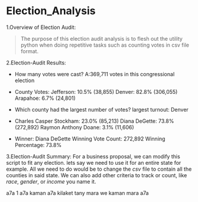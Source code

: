 # Election_Analysis


1.Overview of Election Audit: 

>The purpose of this election audit analysis is to flesh out the utility python when doing repetitive tasks such as counting votes in csv file format.

2.Election-Audit Results:

- How many votes were cast? A:369,711 votes in this     congressional election

- County Votes:
    Jefferson: 10.5% (38,855)
    Denver: 82.8% (306,055)
    Arapahoe: 6.7% (24,801)

- Which county had the largest number of votes?
    largest turnout: Denver

- Charles Casper Stockham: 23.0% (85,213)
  Diana DeGette: 73.8% (272,892)
  Raymon Anthony Doane: 3.1% (11,606)

- Winner: Diana DeGette
  Winning Vote Count: 272,892
  Winning Percentage: 73.8%

3.Election-Audit Summary: 
For a business proposal, we can modify this script to fit any election. lets say we need to use it for an entire state for example. All we need to do would be to change the *csv* file to contain all the counties in said state. 
We can also add other criteria to track or count, like *race*, *gender*, or *income* you name it.

a7a 1 a7a kaman a7a kilaket tany mara we kaman mara a7a 

